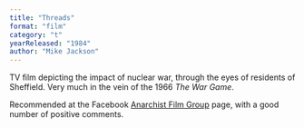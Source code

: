 ```yaml
---
title: "Threads"
format: "film"
category: "t"
yearReleased: "1984"
author: "Mike Jackson"
---
```

TV film depicting the impact of nuclear war, through the eyes of residents of Sheffield. Very much in the vein of the 1966 _The War Game_.

Recommended at the Facebook <a href="https://www.facebook.com/groups/anarchistfilmgroup/posts/724404511889228/">Anarchist Film Group</a> page, with a good number of positive comments.

